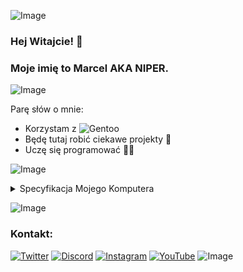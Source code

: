 ![Image](https://raw.githubusercontent.com/catppuccin/catppuccin/main/assets/palette/macchiato.png)
### Hej Witajcie! 👋
### Moje imię to Marcel AKA NIPER.
![Image](https://raw.githubusercontent.com/catppuccin/catppuccin/main/assets/palette/macchiato.png)

<!--
**NIPER/NIPER** is a ✨ _special_ ✨ repository because its `README.md` (this file) appears on your GitHub profile.

:
-->
Parę słów o mnie:

-  Korzystam z ![Gentoo](https://img.shields.io/badge/Gentoo-54487A?style=for-the-badge&logo=gentoo&logoColor=white)
-  Będę tutaj robić ciekawe projekty 🌺 
-  Uczę się programować 🧑‍💻

![Image](https://raw.githubusercontent.com/catppuccin/catppuccin/main/assets/palette/macchiato.png)
<details>
  <summary>Specyfikacja Mojego Komputera</summary>
     • CPU: Intel Core i7-4770S<br>
     • Memory: 24 GB DDR3/DDR3L<br>
     • GPU: NVIDIA Geforce GTX 1050Ti <br>
     • Disk: 1TB SSD
</details>

![Image](https://raw.githubusercontent.com/catppuccin/catppuccin/main/assets/palette/macchiato.png)
### Kontakt:
[![Twitter](https://img.shields.io/badge/Twitter-1DA1F2?style=for-the-badge&logo=twitter&logoColor=FFFFFF&labelColor=1DA1F2)](https://twitter.com/NIPERR0)
[![Discord](https://img.shields.io/badge/Discord-%235865F2.svg?style=for-the-badge&logo=discord&logoColor=white)](https://discord.gg/qF39cf7Ccu)
[![Instagram](https://img.shields.io/badge/Instagram-%23E4405F.svg?style=for-the-badge&logo=Instagram&logoColor=white)](https://instagram.com/niperro?igshid=NGExMmI2YTkyZg==)
[![YouTube](https://img.shields.io/badge/YouTube-%23FF0000.svg?style=for-the-badge&logo=YouTube&logoColor=white)](https://YouTube.com/NIPERR)
![Image](https://raw.githubusercontent.com/catppuccin/catppuccin/main/assets/palette/macchiato.png)
